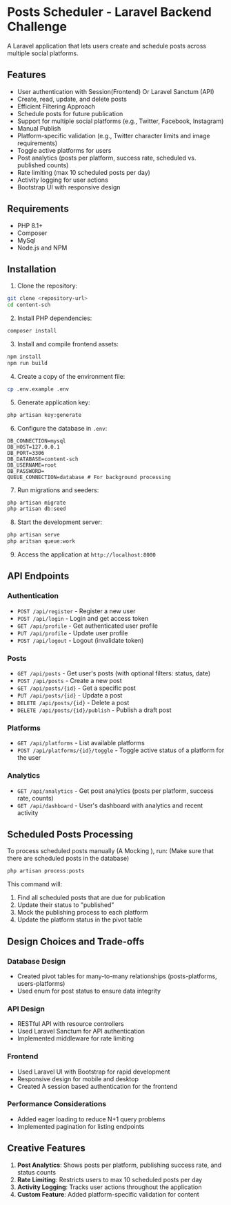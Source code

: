 # Posts Scheduler - Laravel Backend Challenge

A Laravel application that lets users create and schedule posts across multiple social platforms.

## Features

- User authentication with Session(Frontend) Or Laravel Sanctum (API)
- Create, read, update, and delete posts
- Efficient Filtering Approach
- Schedule posts for future publication
- Support for multiple social platforms (e.g., Twitter, Facebook, Instagram)
- Manual Publish
- Platform-specific validation (e.g., Twitter character limits and image requirements)
- Toggle active platforms for users
- Post analytics (posts per platform, success rate, scheduled vs. published counts)
- Rate limiting (max 10 scheduled posts per day)
- Activity logging for user actions
- Bootstrap UI with responsive design

## Requirements

- PHP 8.1+
- Composer
- MySql
- Node.js and NPM

## Installation

1. Clone the repository:
```bash
git clone <repository-url>
cd content-sch
```

2. Install PHP dependencies:
```bash
composer install
```

3. Install and compile frontend assets:
```bash
npm install
npm run build
```

4. Create a copy of the environment file:
```bash
cp .env.example .env
```

5. Generate application key:
```bash
php artisan key:generate
```

6. Configure the database in `.env`:
```
DB_CONNECTION=mysql
DB_HOST=127.0.0.1
DB_PORT=3306
DB_DATABASE=content-sch
DB_USERNAME=root
DB_PASSWORD=
QUEUE_CONNECTION=database # For background processing
```
7. Run migrations and seeders:
```bash
php artisan migrate
php artisan db:seed
```

8. Start the development server:
```bash
php artisan serve
php aritsan queue:work
```
9. Access the application at `http://localhost:8000`

## API Endpoints

### Authentication

- `POST /api/register` - Register a new user
- `POST /api/login` - Login and get access token
- `GET /api/profile` - Get authenticated user profile
- `PUT /api/profile` - Update user profile
- `POST /api/logout` - Logout (invalidate token)

### Posts

- `GET /api/posts` - Get user's posts (with optional filters: status, date)
- `POST /api/posts` - Create a new post
- `GET /api/posts/{id}` - Get a specific post
- `PUT /api/posts/{id}` - Update a post
- `DELETE /api/posts/{id}` - Delete a post
- `DELETE /api/posts/{id}/publish` - Publish a draft post

### Platforms

- `GET /api/platforms` - List available platforms
- `POST /api/platforms/{id}/toggle` - Toggle active status of a platform for the user

### Analytics

- `GET /api/analytics` - Get post analytics (posts per platform, success rate, counts)
- `GET /api/dashboard` - User's dashboard with analytics and recent activity

## Scheduled Posts Processing

To process scheduled posts manually (A Mocking ), run: (Make sure that there are scheduled posts in the database)

```bash
php artisan process:posts
```

This command will:
1. Find all scheduled posts that are due for publication
2. Update their status to "published"
3. Mock the publishing process to each platform
4. Update the platform status in the pivot table

## Design Choices and Trade-offs

### Database Design

- Created pivot tables for many-to-many relationships (posts-platforms, users-platforms)
- Used enum for post status to ensure data integrity

### API Design

- RESTful API with resource controllers
- Used Laravel Sanctum for API authentication
- Implemented middleware for rate limiting

### Frontend

- Used Laravel UI with Bootstrap for rapid development
- Responsive design for mobile and desktop
- Created A session based authentication for the frontend 

### Performance Considerations

- Added eager loading to reduce N+1 query problems
- Implemented pagination for listing endpoints

## Creative Features

1. **Post Analytics**: Shows posts per platform, publishing success rate, and status counts
2. **Rate Limiting**: Restricts users to max 10 scheduled posts per day
3. **Activity Logging**: Tracks user actions throughout the application
4. **Custom Feature**: Added platform-specific validation for content


